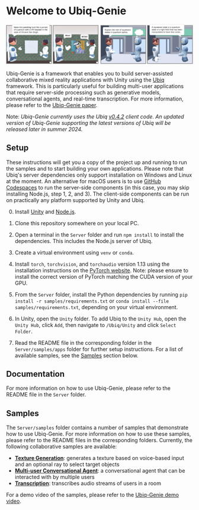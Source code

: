 # Welcome to Ubiq-Genie

![Illustrations of two sample demos available in Ubiq-Genie](header.png)

Ubiq-Genie is a framework that enables you to build server-assisted collaborative mixed reality applications with Unity using the [Ubiq](https://ubiq.online) framework. This is particularly useful for building multi-user applications that require server-side processing such as generative models, conversational agents, and real-time transcription. For more information, please refer to the [Ubiq-Genie paper](https://ubiq.online/publication/ubiq-genie/).

Note: _Ubiq-Genie currently uses the Ubiq [v0.4.2](https://github.com/UCL-VR/ubiq/releases/tag/v0.4.2) client code. An updated version of Ubiq-Genie supporting the latest versions of Ubiq will be released later in summer 2024._

## Setup

These instructions will get you a copy of the project up and running to run the samples and to start building your own applications. Please note that Ubiq's server dependencies only support installation on Windows and Linux at the moment. An alternative for macOS users is to use [GitHub Codespaces](https://docs.github.com/en/codespaces) to run the server-side components (in this case, you may skip installing Node.js, step 1, 2, and 3). The client-side components can be run on practically any platform supported by Unity and Ubiq.

0. Install [Unity](https://unity3d.com/get-unity/download) and [Node.js](https://nodejs.org/en/download/).

1. Clone this repository somewhere on your local PC.

2. Open a terminal in the `Server` folder and run `npm install` to install the dependencies. This includes the Node.js server of Ubiq.

3. Create a virtual environment using `venv` or `conda`.

4. Install `torch`, `torchvision`, and `torchaudio` version 1.13 using the installation instructions on the [PyTorch website](https://pytorch.org/get-started/previous-versions/#v1131). Note: please ensure to install the correct version of PyTorch matching the CUDA version of your GPU.

5. From the `Server` folder, install the Python dependencies by running `pip install -r samples/requirements.txt` or `conda install --file samples/requirements.txt`, depending on your virtual environment.

4. In Unity, open the `Unity` folder. To add Ubiq to the `Unity Hub`, open the `Unity Hub`, click `Add`, then navigate to `/Ubiq/Unity` and click `Select Folder`.

5. Read the README file in the corresponding folder in the `Server/samples/apps` folder for further setup instructions. For a list of available samples, see the [Samples](#samples) section below.

## Documentation

For more information on how to use Ubiq-Genie, please refer to the README file in the `Server` folder.

## Samples

The `Server/samples` folder contains a number of samples that demonstrate how to use Ubiq-Genie. For more information on how to use these samples, please refer to the README files in the corresponding folders. Currently, the following collaborative samples are available:

-   [**Texture Generation**](Server/samples/apps/texture_generation/README.md): generates a texture based on voice-based input and an optional ray to select target objects
-   [**Multi-user Conversational Agent**](Server/samples/apps/virtual_assistant/README.md): a conversational agent that can be interacted with by multiple users
-   [**Transcription**](Server/samples/apps/transcription/README.md): transcribes audio streams of users in a room

For a demo video of the samples, please refer to the [Ubiq-Genie demo video](https://youtu.be/cGz0z9BIgQk).
